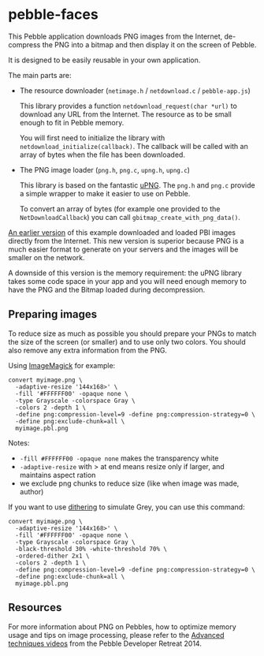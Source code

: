 pebble-faces
============

This Pebble application downloads PNG images from the Internet, de-compress the PNG into a bitmap and then display it on the screen of Pebble.

It is designed to be easily reusable in your own application.

The main parts are:

 * The resource downloader (`netimage.h` / `netdownload.c` / `pebble-app.js`)
   
   This library provides a function `netdownload_request(char *url)` to download any URL from the Internet. The resource as to be small enough to fit in Pebble memory.

   You will first need to initialize the library with `netdownload_initialize(callback)`. The callback will be called with an array of bytes when the file has been downloaded.

 * The PNG image loader (`png.h`, `png.c`, `upng.h`, `upng.c`)

   This library is based on the fantastic [uPNG](https://github.com/elanthis/upng). The `png.h` and `png.c` provide a simple wrapper to make it easier to use on Pebble.

   To convert an array of bytes (for example one provided to the `NetDownloadCallback`) you can call `gbitmap_create_with_png_data()`.
   

[An earlier version](https://github.com/pebble-hacks/pebble-faces/tree/legacy/pbi-loader) of this example downloaded and loaded PBI images directly from the Internet. This new version is superior because PNG is a much easier format to generate on your servers and the images will be smaller on the network.

A downside of this version is the memory requirement: the uPNG library takes some code space in your app and you will need enough memory to have the PNG and the Bitmap loaded during decompression.

## Preparing images

To reduce size as much as possible you should prepare your PNGs to match the size of the screen (or smaller) and to use only two colors. You should also remove any extra information from the PNG.

Using [ImageMagick](http://www.imagemagick.org/) for example:

    convert myimage.png \
      -adaptive-resize '144x168>' \
      -fill '#FFFFFF00' -opaque none \
      -type Grayscale -colorspace Gray \
      -colors 2 -depth 1 \
      -define png:compression-level=9 -define png:compression-strategy=0 \
      -define png:exclude-chunk=all \
      myimage.pbl.png

Notes:

 - `-fill #FFFFFF00 -opaque none` makes the transparency white
 - `-adaptive-resize` with > at end means resize only if larger, and maintains aspect ration
 - we exclude png chunks to reduce size (like when image was made, author)

If you want to use [dithering](http://en.wikipedia.org/wiki/Dither) to simulate Grey, you can use this command:

    convert myimage.png \
      -adaptive-resize '144x168>' \
      -fill '#FFFFFF00' -opaque none \
      -type Grayscale -colorspace Gray \
      -black-threshold 30% -white-threshold 70% \
      -ordered-dither 2x1 \
      -colors 2 -depth 1 \
      -define png:compression-level=9 -define png:compression-strategy=0 \
      -define png:exclude-chunk=all \
      myimage.pbl.png

## Resources

For more information about PNG on Pebbles, how to optimize memory usage and tips on image processing, please refer to the [Advanced techniques videos](https://developer.getpebble.com/events/developer-retreat-2014/) from the Pebble Developer Retreat 2014.

